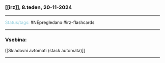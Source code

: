 ### [[irz]], 8.teden, 20-11-2024
---

<font color="#92cddc">Status/tags:</font> #NEpregledano #irz-flashcards 

---

### Vsebina:

[[Skladovni avtomati (stack automata)]]

---

